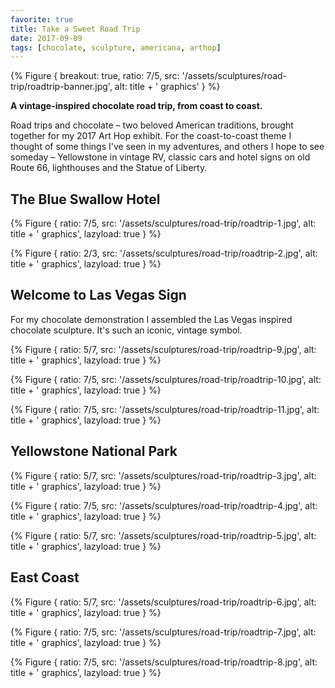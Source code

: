 ```yaml
---
favorite: true
title: Take a Sweet Road Trip
date: 2017-09-09
tags: [chocolate, sculpture, americana, arthop]
---
```


{% Figure {
    breakout: true,
    ratio: 7/5,
    src: '/assets/sculptures/road-trip/roadtrip-banner.jpg',
    alt: title + ' graphics'
} %}

**A vintage-inspired chocolate road trip, from coast to coast.**

Road trips and chocolate – two beloved American traditions, brought together for my 2017 Art Hop exhibit. For the coast-to-coast theme I thought of some things I've seen in my adventures, and others I hope to see someday – Yellowstone in vintage RV, classic cars and hotel signs on old Route 66, lighthouses and the Statue of Liberty. 

## The Blue Swallow Hotel

{% Figure {
    ratio: 7/5,
    src: '/assets/sculptures/road-trip/roadtrip-1.jpg',
    alt: title + ' graphics',
    lazyload: true
} %}

{% Figure {
    ratio: 2/3,
    src: '/assets/sculptures/road-trip/roadtrip-2.jpg',
    alt: title + ' graphics',
    lazyload: true
} %}

## Welcome to Las Vegas Sign

For my chocolate demonstration I assembled the Las Vegas inspired chocolate sculpture. It's such an iconic, vintage symbol.

{% Figure {
    ratio: 5/7,
    src: '/assets/sculptures/road-trip/roadtrip-9.jpg',
    alt: title + ' graphics',
    lazyload: true
} %}

{% Figure {
    ratio: 7/5,
    src: '/assets/sculptures/road-trip/roadtrip-10.jpg',
    alt: title + ' graphics',
    lazyload: true
} %}

{% Figure {
    ratio: 7/5,
    src: '/assets/sculptures/road-trip/roadtrip-11.jpg',
    alt: title + ' graphics',
    lazyload: true
} %}

## Yellowstone National Park

{% Figure {
    ratio: 5/7,
    src: '/assets/sculptures/road-trip/roadtrip-3.jpg',
    alt: title + ' graphics',
    lazyload: true
} %}

{% Figure {
    ratio: 7/5,
    src: '/assets/sculptures/road-trip/roadtrip-4.jpg',
    alt: title + ' graphics',
    lazyload: true
} %}

{% Figure {
    ratio: 5/7,
    src: '/assets/sculptures/road-trip/roadtrip-5.jpg',
    alt: title + ' graphics',
    lazyload: true
} %}

## East Coast

{% Figure {
    ratio: 5/7,
    src: '/assets/sculptures/road-trip/roadtrip-6.jpg',
    alt: title + ' graphics',
    lazyload: true
} %}

{% Figure {
    ratio: 7/5,
    src: '/assets/sculptures/road-trip/roadtrip-7.jpg',
    alt: title + ' graphics',
    lazyload: true
} %}

{% Figure {
    ratio: 7/5,
    src: '/assets/sculptures/road-trip/roadtrip-8.jpg',
    alt: title + ' graphics',
    lazyload: true
} %}

